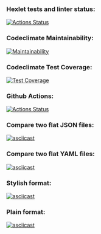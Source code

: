 ### Hexlet tests and linter status:
[![Actions Status](https://github.com/constvict/frontend-project-46/workflows/hexlet-check/badge.svg)](https://github.com/constvict/frontend-project-46/actions)
### Codeclimate Maintainability:
[![Maintainability](https://api.codeclimate.com/v1/badges/f4bca26ec6a2a71e627e/maintainability)](https://codeclimate.com/github/constvict/frontend-project-46/maintainability)
### Codeclimate Test Coverage:
[![Test Coverage](https://api.codeclimate.com/v1/badges/f4bca26ec6a2a71e627e/test_coverage)](https://codeclimate.com/github/constvict/frontend-project-46/test_coverage)
### Github Actions:
[![Actions Status](https://github.com/constvict/frontend-project-46/actions/workflows/main.yml/badge.svg)](https://github.com/constvict/frontend-project-46/actions/workflows/main.yml)

### Compare two flat JSON files:
[![asciicast](https://asciinema.org/a/NyAUEINyTYujOfVzbxpETmkQc.svg)](https://asciinema.org/a/NyAUEINyTYujOfVzbxpETmkQc)

### Compare two flat YAML files:
[![asciicast](https://asciinema.org/a/MoUCaA5wl3RD9uRUDb6pdmnVC.svg)](https://asciinema.org/a/MoUCaA5wl3RD9uRUDb6pdmnVC)

### Stylish format:
[![asciicast](https://asciinema.org/a/xVYxK4uFkzb0e7Lxg0ex0DuJx.svg)](https://asciinema.org/a/xVYxK4uFkzb0e7Lxg0ex0DuJx)

### Plain format:
[![asciicast](https://asciinema.org/a/meAmngLHrzwD6fLLSFhACVUgm.svg)](https://asciinema.org/a/meAmngLHrzwD6fLLSFhACVUgm)